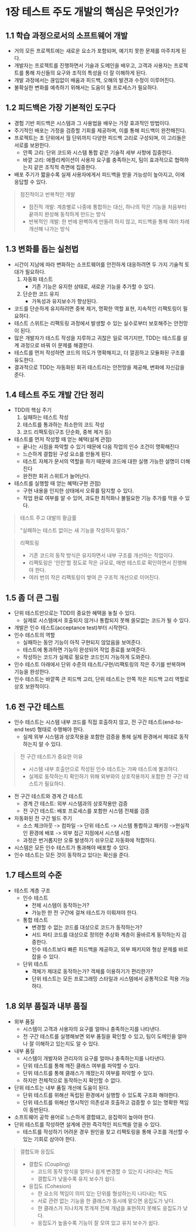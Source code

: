 # 1장 테스트 주도 개발의 핵심은 무엇인가?

## 1.1 학습 과정으로서의 소프트웨어 개발

- 거의 모든 프로젝트에는 새로운 요소가 포함되며, 예기치 못한 문제를 마주치게 된다.
- 개발자는 프로젝트를 진행하면서 기술과 도메인을 배우고, 고객과 사용자는 프로젝트를 통해 자신들의 요구와 조직의 특성을 더 잘 이해하게 된다.
- 개발 과정에서는 끊임없이 배움과 피드백, 오해의 발견과 수정이 이루어진다.
- 불확실한 변화를 예측하기 위해서는 도움이 될 프로세스가 필요하다.

## 1.2 피드백은 가장 기본적인 도구다

- 경험 기반 피드백은 시스템과 그 사용법을 배우는 가장 효과적인 방법이다.
- 주기적인 배포는 가정을 검증할 기회를 제공하며, 이를 통해 피드백이 완전해진다.
- 프로젝트는 초 단위에서 월 단위까지 다양한 피드백 고리로 구성되며, 이 고리들은 서로를 보완한다.
    - 안쪽 고리: 단위 코드와 시스템 통합 같은 기술적 세부 사항에 집중한다.
    - 바깥 고리: 애플리케이션이 사용자 요구를 충족하는지, 팀이 효과적으로 협력하는지 같은 조직적 측면에 집중한다.
- 배포 주기가 짧을수록 실제 사용자에게서 피드백을 받을 가능성이 높아지고, 이에 응답할 수 있다.

> 점진적이고 반복적인 개발
> - 점진적 개발: 계층별로 나중에 통합하는 대신, 하나의 작은 기능을 처음부터 끝까지 완성해 동작하게 만드는 방식
> - 반복적인 개발: 한 번에 완벽하게 만들려 하지 않고, 피드백을 통해 여러 차례 개선해 나가는 방식

## 1.3 변화를 돕는 실천법

- 시간이 지남에 따라 변화하는 소프트웨어를 안전하게 대응하려면 두 가지 기술적 토대가 필요하다.
    1. 자동화 테스트
        - 기존 기능은 유지한 상태로, 새로운 기능을 추가할 수 있다.
    2. 단순한 코드 유지
        - 가독성과 유지보수가 향상된다.
- 코드를 단순하게 유지하려면 중복 제거, 명확한 역할 표현, 지속적인 리팩토링이 필요하다.
- 테스트 스위트는 리팩토링 과정에서 발생할 수 있는 실수로부터 보호해주는 안전망이 된다.
- 많은 개발자가 테스트 작성을 지루하고 귀찮은 일로 여기지만, TDD는 테스트를 설계 과정으로 바꿔 이 문제를 해결한다.
- 테스트를 먼저 작성하면 코드의 의도가 명확해지고, 더 깔끔하고 모듈화된 구조를 유도한다.
- 결과적으로 TDD는 자동화된 회귀 테스트라는 안전망을 제공해, 변화에 자신감을 준다.

## 1.4 테스트 주도 개발 간단 정리

- TDD의 핵심 주기
    1. 실패하는 테스트 작성
    2. 테스트를 통과하는 최소한의 코드 작성
    3. 코드 리팩토링(구조 단순화, 중복 제거 등)
- 테스트를 먼저 작성할 때 얻는 혜택(설계 관점)
    - 끝나는 시점을 파악할 수 있기 때문에 다음 작업의 인수 조건이 명확해진다
    - 느슨하게 결합된 구성 요소를 만들게 된다.
    - 테스트 자체가 문서의 역할을 하기 때문에 코드에 대한 실행 가능한 설명이 더해진다
    - 완전한 회귀 스위트가 늘어난다.
- 테스트를 실행할 때 얻는 혜택(구현 관점)
    - 구현 내용을 인지한 상태에서 오류를 탐지할 수 있다.
    - 작업 완료 여부를 알 수 있어, 과도한 최적화나 불필요한 기능 추가를 막을 수 있다.

> 테스트 주고 대발의 황금률
>
> "실패하는 테스트 없이는 새 기능을 작성하지 말라."

> 리팩토링
> - 기존 코드의 동작 방식은 유지하면서 내부 구조를 개선하는 작업이다.
> - 리팩토링은 '안전'할 정도로 작은 규모로, 매번 테스트로 확인하면서 진행해야 한다.
> - 여러 번의 작은 리팩토링이 쌓여 큰 구조적 개선으로 이어진다.

## 1.5 좀 더 큰 그림

- 단위 테스트만으로는 TDD의 중요한 혜택을 놓칠 수 있다.
    - 실제로 시스템에서 호출되지 않거나 통합되지 못해 쓸모없는 코드가 될 수 있다.
- 개발은 인수 테스트(acceptance test)부터 시작한다.
- 인수 테스트의 역할
    - 실패하는 동안 기능이 아직 구현되지 않았음을 보여준다.
    - 테스트에 통과하면 기능이 완성되어 작업 종료를 보여준다.
    - 작성하는 코드가 실제로 필요한 코드인지 가능하게 도와준다.
- 인수 테스트 아래에서 단위 수준의 테스트/구현/리팩토링의 작은 주기를 반복하며 기능을 완성한다.
- 인수 테스트는 바깥쪽 큰 피드백 고리, 단위 테스트는 안쪽 작은 피드백 고리 역할로 상호 보완적이다.

## 1.6 전 구간 테스트

- 인수 테스트는 시스템 내부 코드를 직접 호출하지 않고, 전 구간 테스트(end-to-end test) 형태로 수행해야 한다.
    - 실제 외부 시스템과 상호작용을 포함한 검증을 통헤 실제 환경에서 제대로 동작하는지 알 수 있다.

> 전 구간 테스트가 중요한 이유
>
> - 시스템 내부 호출만으로 작성된 인수 테스트는 가짜 테스트에 불과하다.
> - 실제로 동작하는지 확인하기 위해 외부와의 상호작용까지 포함한 전 구간 테스트가 필요하다.

- 전 구간 테스트와 경계 간 테스트
    - 경계 간 테스트: 외부 시스템과의 상호작용만 검증
    - 전 구간 테스트: 배포 프로세스를 포함한 시스템 전체를 검증
- 자동화된 전 구간 빌드 주기
    - 소스 체크아웃 -> 컴파일 -> 단위 테스트 -> 시스템 통합하고 패키징 ->현실적인 환경에 배포 -> 외부 접근 지점에서 시스템 시험
    - 과정은 번거롭지만 오류 발생하기 쉬우므로 자동화에 적합하다.
- 시스템은 모든 인수 테스트가 통과해야 배포할 수 있다.
- 인수 테스트는 모든 것이 동작하고 있다는 확신을 준다.

## 1.7 테스트의 수준

- 테스트 계층 구조
    - 인수 테스트
        - 전체 시스템이 동작하는가?
        - 가능한 한 전 구간에 걸쳐 테스트가 이뤄져야 한다.
    - 통합 테스트
        - 변경할 수 없는 코드를 대상으로 코드가 동작하는가?
        - 서드 파티 코드를 대상으로 정의한 추상화 계층이 올바르게 동작하는지 검증한다.
        - 인수 테스트보다 빠른 피드백을 제공하고, 외부 패키지와 형상 문제를 바로잡을 수 있다.
    - 단위 테스트
        - 객체가 제대로 동작하는가? 객체를 이용하기가 편리한가?
        - 단위 테스트는 모든 프로그래밍 스타일과 시스템에서 공통적으로 적용 가능하다.

## 1.8 외부 품질과 내부 품질

- 외부 품질
    - 시스템이 고객과 사용자의 요구를 얼마나 충족하는지를 나타낸다.
    - 전 구간 테스트를 실행해보면 외부 품질을 확인할 수 있고, 팀이 도메인을 얼마나 잘 이해하고 있는지도 알 수 있다.
- 내부 품질
    - 시스템이 개발자와 관리자의 요구를 얼마나 충족하는지를 나타낸다.
    - 단위 테스트를 통해 깨진 클래스 여부를 파악할 수 있다.
    - 단위 테스트를 통해 클래스가 깨졌는지 여부를 파악할 수 있다.
    - 하지만 전체적으로 동작하는지 확인할 수 없다.
- 단위 테스트는 내부 품질 개선에 도움이 된다.
    - 단위 테스트를 위해선 독립된 환경에서 실행할 수 있도록 구조화 해야한다.
    - 단위 테스트를 위해선 명시적인 의존성과 호출하고 검증할 수 있는 명확한 책임이 동반된다.
- 소프트웨어 공학 용어로 느슨하게 결합돼고, 응집력이 높아야 한다.
- 단위 테스트를 작성하면 설계에 관한 즉각적인 피드백을 얻을 수 있다.
    - 테스트를 작성하기 어려운 경우 원인을 찾고 리팩토링을 통해 구조를 개선할 수 있는 기회로 삼아야 한다.

> 결합도와 응집도
> 
> - 결합도 (Coupling)
>   - 코드의 동작 방식을 얼마나 쉽게 변경할 수 있는지 나타내는 척도
>   - 결합도가 낮을수록 유지 보수가 쉽다.
> - 응집도 (Cohesion)
>   - 한 요소의 책임이 의미 있는 단위를 형성하는지 나타내는 척도
>   - 서로 관련 없는 기능을 한 클래스가 동시에 맡으면 응집도가 낮다.
>   - 한 클래스가 지나치게 쪼개져 전체 개념을 표현하지 못해도 응집도가 낮다.
>   - 응집도가 높을수록 기능이 잘 모여 있고 유지 보수가 쉽다.

